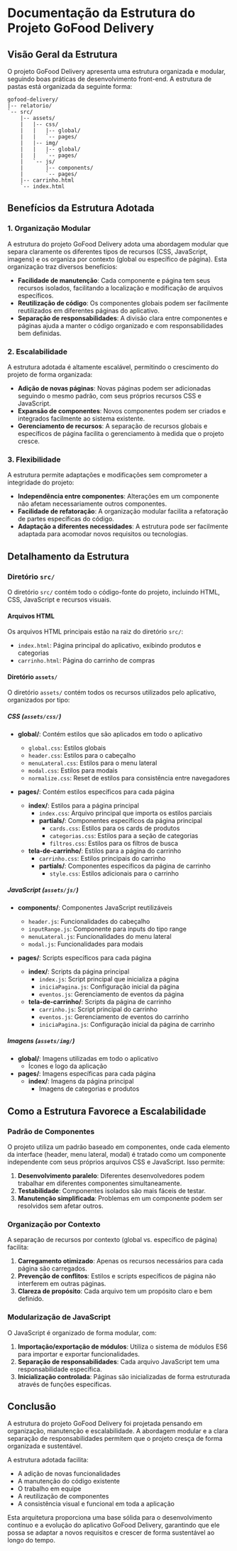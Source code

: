 # Documentação da Estrutura do Projeto GoFood Delivery

## Visão Geral da Estrutura

O projeto GoFood Delivery apresenta uma estrutura organizada e modular, seguindo boas práticas de desenvolvimento front-end. A estrutura de pastas está organizada da seguinte forma:

```
gofood-delivery/
|-- relatorio/
`-- src/
    |-- assets/
    |   |-- css/
    |   |   |-- global/
    |   |   `-- pages/
    |   |-- img/
    |   |   |-- global/
    |   |   `-- pages/
    |   `-- js/
    |       |-- components/
    |       `-- pages/
    |-- carrinho.html
    `-- index.html
```

## Benefícios da Estrutura Adotada

### 1. Organização Modular

A estrutura do projeto GoFood Delivery adota uma abordagem modular que separa claramente os diferentes tipos de recursos (CSS, JavaScript, imagens) e os organiza por contexto (global ou específico de página). Esta organização traz diversos benefícios:

- **Facilidade de manutenção**: Cada componente e página tem seus recursos isolados, facilitando a localização e modificação de arquivos específicos.
- **Reutilização de código**: Os componentes globais podem ser facilmente reutilizados em diferentes páginas do aplicativo.
- **Separação de responsabilidades**: A divisão clara entre componentes e páginas ajuda a manter o código organizado e com responsabilidades bem definidas.

### 2. Escalabilidade

A estrutura adotada é altamente escalável, permitindo o crescimento do projeto de forma organizada:

- **Adição de novas páginas**: Novas páginas podem ser adicionadas seguindo o mesmo padrão, com seus próprios recursos CSS e JavaScript.
- **Expansão de componentes**: Novos componentes podem ser criados e integrados facilmente ao sistema existente.
- **Gerenciamento de recursos**: A separação de recursos globais e específicos de página facilita o gerenciamento à medida que o projeto cresce.

### 3. Flexibilidade

A estrutura permite adaptações e modificações sem comprometer a integridade do projeto:

- **Independência entre componentes**: Alterações em um componente não afetam necessariamente outros componentes.
- **Facilidade de refatoração**: A organização modular facilita a refatoração de partes específicas do código.
- **Adaptação a diferentes necessidades**: A estrutura pode ser facilmente adaptada para acomodar novos requisitos ou tecnologias.

## Detalhamento da Estrutura

### Diretório `src/`

O diretório `src/` contém todo o código-fonte do projeto, incluindo HTML, CSS, JavaScript e recursos visuais.

#### Arquivos HTML

Os arquivos HTML principais estão na raiz do diretório `src/`:
- `index.html`: Página principal do aplicativo, exibindo produtos e categorias
- `carrinho.html`: Página do carrinho de compras

#### Diretório `assets/`

O diretório `assets/` contém todos os recursos utilizados pelo aplicativo, organizados por tipo:

##### CSS (`assets/css/`)

- **global/**: Contém estilos que são aplicados em todo o aplicativo
  - `global.css`: Estilos globais
  - `header.css`: Estilos para o cabeçalho
  - `menuLateral.css`: Estilos para o menu lateral
  - `modal.css`: Estilos para modais
  - `normalize.css`: Reset de estilos para consistência entre navegadores

- **pages/**: Contém estilos específicos para cada página
  - **index/**: Estilos para a página principal
    - `index.css`: Arquivo principal que importa os estilos parciais
    - **partials/**: Componentes específicos da página principal
      - `cards.css`: Estilos para os cards de produtos
      - `categorias.css`: Estilos para a seção de categorias
      - `filtros.css`: Estilos para os filtros de busca
  - **tela-de-carrinho/**: Estilos para a página do carrinho
    - `carrinho.css`: Estilos principais do carrinho
    - **partials/**: Componentes específicos da página de carrinho
      - `style.css`: Estilos adicionais para o carrinho

##### JavaScript (`assets/js/`)

- **components/**: Componentes JavaScript reutilizáveis
  - `header.js`: Funcionalidades do cabeçalho
  - `inputRange.js`: Componente para inputs do tipo range
  - `menuLateral.js`: Funcionalidades do menu lateral
  - `modal.js`: Funcionalidades para modais

- **pages/**: Scripts específicos para cada página
  - **index/**: Scripts da página principal
    - `index.js`: Script principal que inicializa a página
    - `iniciaPagina.js`: Configuração inicial da página
    - `eventos.js`: Gerenciamento de eventos da página
  - **tela-de-carrinho/**: Scripts da página de carrinho
    - `carrinho.js`: Script principal do carrinho
    - `eventos.js`: Gerenciamento de eventos do carrinho
    - `iniciaPagina.js`: Configuração inicial da página de carrinho

##### Imagens (`assets/img/`)

- **global/**: Imagens utilizadas em todo o aplicativo
  - Ícones e logo da aplicação
- **pages/**: Imagens específicas para cada página
  - **index/**: Imagens da página principal
    - Imagens de categorias e produtos

## Como a Estrutura Favorece a Escalabilidade

### Padrão de Componentes

O projeto utiliza um padrão baseado em componentes, onde cada elemento da interface (header, menu lateral, modal) é tratado como um componente independente com seus próprios arquivos CSS e JavaScript. Isso permite:

1. **Desenvolvimento paralelo**: Diferentes desenvolvedores podem trabalhar em diferentes componentes simultaneamente.
2. **Testabilidade**: Componentes isolados são mais fáceis de testar.
3. **Manutenção simplificada**: Problemas em um componente podem ser resolvidos sem afetar outros.

### Organização por Contexto

A separação de recursos por contexto (global vs. específico de página) facilita:

1. **Carregamento otimizado**: Apenas os recursos necessários para cada página são carregados.
2. **Prevenção de conflitos**: Estilos e scripts específicos de página não interferem em outras páginas.
3. **Clareza de propósito**: Cada arquivo tem um propósito claro e bem definido.

### Modularização de JavaScript

O JavaScript é organizado de forma modular, com:

1. **Importação/exportação de módulos**: Utiliza o sistema de módulos ES6 para importar e exportar funcionalidades.
2. **Separação de responsabilidades**: Cada arquivo JavaScript tem uma responsabilidade específica.
3. **Inicialização controlada**: Páginas são inicializadas de forma estruturada através de funções específicas.

## Conclusão

A estrutura do projeto GoFood Delivery foi projetada pensando em organização, manutenção e escalabilidade. A abordagem modular e a clara separação de responsabilidades permitem que o projeto cresça de forma organizada e sustentável.

A estrutura adotada facilita:
- A adição de novas funcionalidades
- A manutenção do código existente
- O trabalho em equipe
- A reutilização de componentes
- A consistência visual e funcional em toda a aplicação

Esta arquitetura proporciona uma base sólida para o desenvolvimento contínuo e a evolução do aplicativo GoFood Delivery, garantindo que ele possa se adaptar a novos requisitos e crescer de forma sustentável ao longo do tempo.